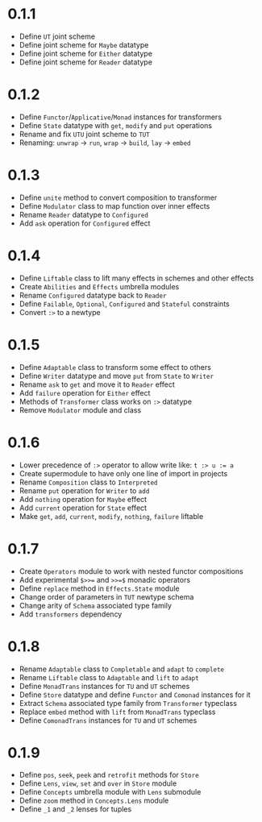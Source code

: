 # 0.1.1
* Define `UT` joint scheme
* Define joint scheme for `Maybe` datatype
* Define joint scheme for `Either` datatype
* Define joint scheme for `Reader` datatype

# 0.1.2
* Define `Functor`/`Applicative`/`Monad` instances for transformers
* Define `State` datatype with `get`, `modify` and `put` operations
* Rename and fix `UTU` joint scheme to `TUT`
* Renaming: `unwrap` -> `run`, `wrap` -> `build`, `lay` -> `embed`

# 0.1.3
* Define `unite` method to convert composition to transformer
* Define `Modulator` class to map function over inner effects
* Rename `Reader` datatype to `Configured`
* Add `ask` operation for `Configured` effect

# 0.1.4
* Define `Liftable` class to lift many effects in schemes and other effects
* Create `Abilities` and `Effects` umbrella modules
* Rename `Configured` datatype back to `Reader`
* Define `Failable`, `Optional`, `Configured` and `Stateful` constraints
* Convert `:>` to a newtype

# 0.1.5
* Define `Adaptable` class to transform some effect to others
* Define `Writer` datatype and move `put` from `State` to `Writer`
* Rename `ask` to `get` and move it to `Reader` effect
* Add `failure` operation for `Either` effect
* Methods of `Transformer` class works on `:>` datatype
* Remove `Modulator` module and class

# 0.1.6
* Lower precedence of `:>` operator to allow write like: `t :> u := a`
* Create supermodule to have only one line of import in projects
* Rename `Composition` class to `Interpreted`
* Rename `put` operation for `Writer` to `add`
* Add `nothing` operation for `Maybe` effect
* Add `current` operation for `State` effect
* Make `get`, `add`, `current`, `modify`, `nothing`, `failure` liftable

# 0.1.7
* Create `Operators` module to work with nested functor compositions
* Add experimental `$>>=` and `>>=$` monadic operators
* Define `replace` method in `Effects.State` module
* Change order of parameters in `TUT` newtype schema
* Change arity of `Schema` associated type family
* Add `transformers` dependency

# 0.1.8
* Rename `Adaptable` class to `Completable` and `adapt` to `complete`
* Rename `Liftable` class to `Adaptable` and `lift` to `adapt`
* Define `MonadTrans` instances for `TU` and `UT` schemes
* Define `Store` datatype and define `Functor` and `Comonad` instances for it
* Extract `Schema` associated type family from `Transformer` typeclass
* Replace `embed` method with `lift` from `MonadTrans` typeclass
* Define `ComonadTrans` instances for `TU` and `UT` schemes

# 0.1.9
* Define `pos`, `seek`, `peek` and `retrofit` methods for `Store`
* Define `Lens`, `view`, `set` and `over` in `Store` module
* Define `Concepts` umbrella module with `Lens` submodule
* Define `zoom` method in `Concepts.Lens` module
* Define `_1` and `_2` lenses for tuples
